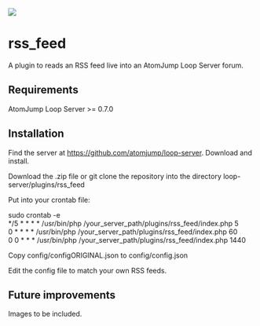 <img src="https://atomjump.com/images/logo80.png">

# rss_feed
A plugin to reads an RSS feed live into an AtomJump Loop Server forum.



## Requirements

AtomJump Loop Server >= 0.7.0


## Installation

Find the server at https://github.com/atomjump/loop-server. Download and install.

Download the .zip file or git clone the repository into the directory loop-server/plugins/rss_feed

Put into your crontab file:

sudo crontab -e  
	*/5 * * * *	/usr/bin/php /your_server_path/plugins/rss_feed/index.php 5  
    0 * * * *	/usr/bin/php /your_server_path/plugins/rss_feed/index.php 60  
	0 0 * * *	/usr/bin/php /your_server_path/plugins/rss_feed/index.php 1440  


Copy config/configORIGINAL.json to config/config.json

Edit the config file to match your own RSS feeds.


## Future improvements

Images to be included.

